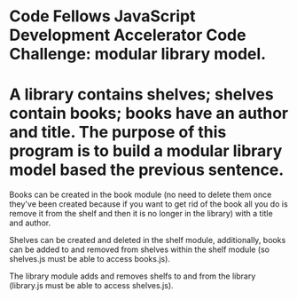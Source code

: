 # Code Fellows JavaScript Development Accelerator Code Challenge: modular library model.
# A library contains shelves; shelves contain books; books have an author and title. The purpose of this program is to build a modular library model based the previous sentence.

Books can be created in the book module (no need to delete them once they've been created because if you want to get rid of the book all you do is remove it from the shelf and then it is no longer in the library) with a title and author.

Shelves can be created and deleted in the shelf module, additionally, books can be added to and removed from shelves within the shelf module (so shelves.js must be able to access books.js).

The library module adds and removes shelfs to and from the library (library.js must be able to access shelves.js).
